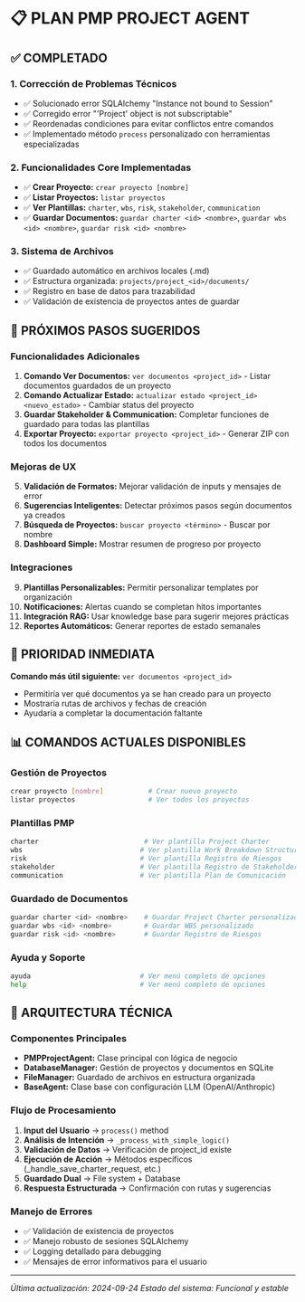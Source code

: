 # 📋 PLAN PMP PROJECT AGENT

## ✅ COMPLETADO

### 1. Corrección de Problemas Técnicos
- ✅ Solucionado error SQLAlchemy "Instance not bound to Session"
- ✅ Corregido error "'Project' object is not subscriptable"
- ✅ Reordenadas condiciones para evitar conflictos entre comandos
- ✅ Implementado método `process` personalizado con herramientas especializadas

### 2. Funcionalidades Core Implementadas
- ✅ **Crear Proyecto:** `crear proyecto [nombre]`
- ✅ **Listar Proyectos:** `listar proyectos`
- ✅ **Ver Plantillas:** `charter`, `wbs`, `risk`, `stakeholder`, `communication`
- ✅ **Guardar Documentos:** `guardar charter <id> <nombre>`, `guardar wbs <id> <nombre>`, `guardar risk <id> <nombre>`

### 3. Sistema de Archivos
- ✅ Guardado automático en archivos locales (.md)
- ✅ Estructura organizada: `projects/project_<id>/documents/`
- ✅ Registro en base de datos para trazabilidad
- ✅ Validación de existencia de proyectos antes de guardar

## 🔄 PRÓXIMOS PASOS SUGERIDOS

### Funcionalidades Adicionales
1. **Comando Ver Documentos:** `ver documentos <project_id>` - Listar documentos guardados de un proyecto
2. **Comando Actualizar Estado:** `actualizar estado <project_id> <nuevo_estado>` - Cambiar status del proyecto
3. **Guardar Stakeholder & Communication:** Completar funciones de guardado para todas las plantillas
4. **Exportar Proyecto:** `exportar proyecto <project_id>` - Generar ZIP con todos los documentos

### Mejoras de UX
5. **Validación de Formatos:** Mejorar validación de inputs y mensajes de error
6. **Sugerencias Inteligentes:** Detectar próximos pasos según documentos ya creados
7. **Búsqueda de Proyectos:** `buscar proyecto <término>` - Buscar por nombre
8. **Dashboard Simple:** Mostrar resumen de progreso por proyecto

### Integraciones
9. **Plantillas Personalizables:** Permitir personalizar templates por organización
10. **Notificaciones:** Alertas cuando se completan hitos importantes
11. **Integración RAG:** Usar knowledge base para sugerir mejores prácticas
12. **Reportes Automáticos:** Generar reportes de estado semanales

## 🎯 PRIORIDAD INMEDIATA

**Comando más útil siguiente:** `ver documentos <project_id>`
- Permitiría ver qué documentos ya se han creado para un proyecto
- Mostraría rutas de archivos y fechas de creación
- Ayudaría a completar la documentación faltante

## 📊 COMANDOS ACTUALES DISPONIBLES

### Gestión de Proyectos
```bash
crear proyecto [nombre]           # Crear nuevo proyecto
listar proyectos                  # Ver todos los proyectos
```

### Plantillas PMP
```bash
charter                          # Ver plantilla Project Charter
wbs                             # Ver plantilla Work Breakdown Structure
risk                            # Ver plantilla Registro de Riesgos
stakeholder                     # Ver plantilla Registro de Stakeholders
communication                   # Ver plantilla Plan de Comunicación
```

### Guardado de Documentos
```bash
guardar charter <id> <nombre>    # Guardar Project Charter personalizado
guardar wbs <id> <nombre>        # Guardar WBS personalizado
guardar risk <id> <nombre>       # Guardar Registro de Riesgos
```

### Ayuda y Soporte
```bash
ayuda                           # Ver menú completo de opciones
help                            # Ver menú completo de opciones
```

## 🔧 ARQUITECTURA TÉCNICA

### Componentes Principales
- **PMPProjectAgent:** Clase principal con lógica de negocio
- **DatabaseManager:** Gestión de proyectos y documentos en SQLite
- **FileManager:** Guardado de archivos en estructura organizada
- **BaseAgent:** Clase base con configuración LLM (OpenAI/Anthropic)

### Flujo de Procesamiento
1. **Input del Usuario** → `process()` method
2. **Análisis de Intención** → `_process_with_simple_logic()`
3. **Validación de Datos** → Verificación de project_id existe
4. **Ejecución de Acción** → Métodos específicos (_handle_save_charter_request, etc.)
5. **Guardado Dual** → File system + Database
6. **Respuesta Estructurada** → Confirmación con rutas y sugerencias

### Manejo de Errores
- ✅ Validación de existencia de proyectos
- ✅ Manejo robusto de sesiones SQLAlchemy
- ✅ Logging detallado para debugging
- ✅ Mensajes de error informativos para el usuario

---

*Última actualización: 2024-09-24*
*Estado del sistema: Funcional y estable*